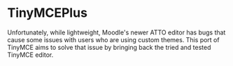 # TinyMCEPlus

Unfortunately, while lightweight, Moodle's newer ATTO editor has bugs that cause some issues with users who are using custom themes. This port of TinyMCE aims to solve that issue by bringing back the tried and tested TinyMCE editor.

